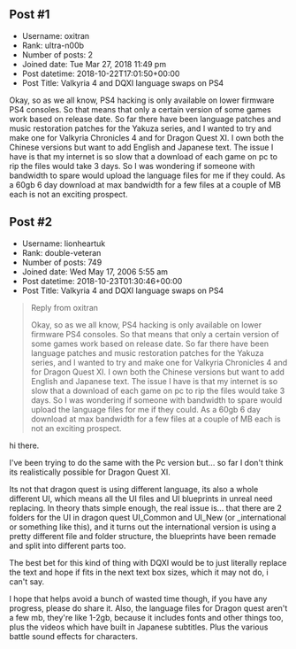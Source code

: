 ## Post #1
- Username: oxitran
- Rank: ultra-n00b
- Number of posts: 2
- Joined date: Tue Mar 27, 2018 11:49 pm
- Post datetime: 2018-10-22T17:01:50+00:00
- Post Title: Valkyria 4 and DQXI language swaps on PS4

Okay, so as we all know, PS4 hacking is only available on lower firmware PS4 consoles. So that means that only a certain version of some games work based on release date. So far there have been language patches and music restoration patches for the Yakuza series, and I wanted to try and make one for Valkyria Chronicles 4 and for Dragon Quest XI. I own both the Chinese versions but want to add English and Japanese text. The issue I have is that my internet is so slow that a download of each game on pc to rip the files would take 3 days. So I was wondering if someone with bandwidth to spare would upload the language files for me if they could. As a 60gb 6 day download at max bandwidth for a few files at a couple of MB each is not an exciting prospect.
## Post #2
- Username: lionheartuk
- Rank: double-veteran
- Number of posts: 749
- Joined date: Wed May 17, 2006 5:55 am
- Post datetime: 2018-10-23T01:30:46+00:00
- Post Title: Valkyria 4 and DQXI language swaps on PS4

> Reply from oxitran
>
> Okay, so as we all know, PS4 hacking is only available on lower firmware PS4 consoles. So that means that only a certain version of some games work based on release date. So far there have been language patches and music restoration patches for the Yakuza series, and I wanted to try and make one for Valkyria Chronicles 4 and for Dragon Quest XI. I own both the Chinese versions but want to add English and Japanese text. The issue I have is that my internet is so slow that a download of each game on pc to rip the files would take 3 days. So I was wondering if someone with bandwidth to spare would upload the language files for me if they could. As a 60gb 6 day download at max bandwidth for a few files at a couple of MB each is not an exciting prospect.

hi there.

I've been trying to do the same with the Pc version but... so far I don't think its realistically possible for Dragon Quest XI.

Its not that dragon quest is using different language, its also a whole different UI, which means all the UI files and UI blueprints in unreal need replacing.
In theory thats simple enough, the real issue is... that there are 2 folders for the UI in dragon quest UI_Common and UI_New (or _international or something like this), and it turns out the international version is using a pretty different file and folder structure, the blueprints have been remade and split into different parts too.

The best bet for this kind of thing with DQXI would be to just literally replace the text and hope if fits in the next text box sizes, which it may not do, i can't say.

I hope that helps avoid a bunch of wasted time though, if you have any progress, please do share it.
Also, the language files for Dragon quest aren't a few mb, they're like 1-2gb, because it includes fonts and other things too, plus the videos which have built in Japanese subtitles. Plus the various battle sound effects for characters.
